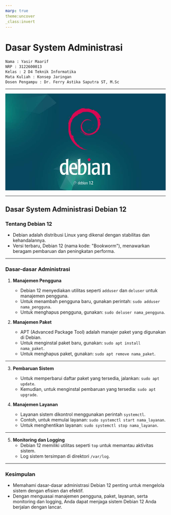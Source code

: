 ```yaml
---
marp: true
theme:uncover
_class:invert
---
```


# Dasar System Administrasi

    Nama : Yasir Maarif
    NRP : 3122600013
    Kelas : 2 D4 Teknik Informatika
    Mata Kuliah : Konsep Jaringan
    Dosen Pengampu : Dr. Ferry Astika Saputra ST, M.Sc

---

![Debian Logo](assets/debian.jpg)

---

## Dasar System Administrasi Debian 12

### Tentang Debian 12

- Debian adalah distribusi Linux yang dikenal dengan stabilitas dan kehandalannya.
- Versi terbaru, Debian 12 (nama kode: "Bookworm"), menawarkan beragam pembaruan dan peningkatan performa.

---

### Dasar-dasar Administrasi

1. **Manajemen Pengguna**

   - Debian 12 menyediakan utilitas seperti `adduser` dan `deluser` untuk manajemen pengguna.
   - Untuk menambah pengguna baru, gunakan perintah: `sudo adduser nama_pengguna`.
   - Untuk menghapus pengguna, gunakan: `sudo deluser nama_pengguna`.

2. **Manajemen Paket**
   - APT (Advanced Package Tool) adalah manajer paket yang digunakan di Debian.
   - Untuk menginstal paket baru, gunakan: `sudo apt install nama_paket`.
   - Untuk menghapus paket, gunakan: `sudo apt remove nama_paket`.

---

3. **Pembaruan Sistem**

   - Untuk memperbarui daftar paket yang tersedia, jalankan: `sudo apt update`.
   - Kemudian, untuk menginstal pembaruan yang tersedia: `sudo apt upgrade`.

4. **Manajemen Layanan**
   - Layanan sistem dikontrol menggunakan perintah `systemctl`.
   - Contoh, untuk memulai layanan: `sudo systemctl start nama_layanan`.
   - Untuk menghentikan layanan: `sudo systemctl stop nama_layanan`.

---

5. **Monitoring dan Logging**
   - Debian 12 memiliki utilitas seperti `top` untuk memantau aktivitas sistem.
   - Log sistem tersimpan di direktori `/var/log`.

---

### Kesimpulan

- Memahami dasar-dasar administrasi Debian 12 penting untuk mengelola sistem dengan efisien dan efektif.
- Dengan menguasai manajemen pengguna, paket, layanan, serta monitoring dan logging, Anda dapat menjaga sistem Debian 12 Anda berjalan dengan lancar.
